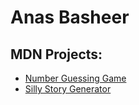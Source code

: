 # Anas Basheer

## MDN Projects:
- [Number Guessing Game](projects/number-guessing-game/)
- [Silly Story Generator](projects/silly-story-generator/)

